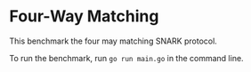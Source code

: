 # Four-Way Matching

This benchmark the four may matching SNARK protocol.

To run the benchmark, run ```go run main.go``` in the command line.

